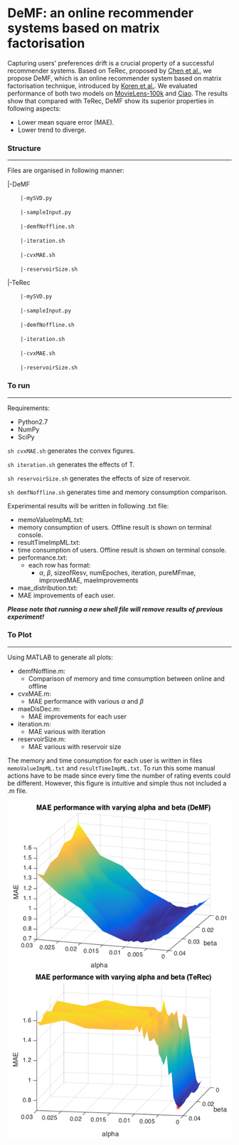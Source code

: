 # DeMF: an online recommender systems based on matrix factorisation

Capturing users' preferences drift is a crucial property of a successful recommender systems. Based on TeRec, proposed by [Chen et al.](http://www.vldb.org/pvldb/vol6/p1254-chen.pdf), we propose DeMF, which is an online recommender system based on matrix factorisation technique, introduced by [Koren et al.](https://datajobs.com/data-science-repo/Recommender-Systems-[Netflix].pdf). We evaluated performance of both two models on [MovieLens-100k](http://grouplens.org/datasets/movielens/100k/) and [Ciao](http://www.jiliang.xyz/trust.html). The results show that compared with TeRec, DeMF show its superior properties in following aspects:

* Lower mean square error (MAE).
* Lower trend to diverge.


### Structure
----------------------
	  
Files are organised in following manner:

 |-DeMF
 
		|-mySVD.py
		
		|-sampleInput.py
		
		|-demfNoffline.sh
		
		|-iteration.sh
		
		|-cvxMAE.sh
		
		|-reservoirSize.sh
		

 |-TeRec
 
		|-mySVD.py
		
		|-sampleInput.py
		
		|-demfNoffline.sh
		
		|-iteration.sh
		
		|-cvxMAE.sh
		
		|-reservoirSize.sh
		
### To run
--------------------------------------
Requirements: 

 * Python2.7
 * NumPy 
 * SciPy 

 
`sh cvxMAE.sh` generates the convex figures.

`sh iteration.sh` generates the effects of T.

`sh reservoirSize.sh` generates the effects of size of reservoir.

`sh demfNoffline.sh` generates time and memory consumption comparison.



Experimental results will be written in following .txt file:

* memoValueImpML.txt: 
 * memory consumption of users. Offline result is shown on terminal console.
* resultTimeImpML.txt: 
 * time consumption of users. Offline result is shown on terminal console.
* performance.txt:
	* each row has format:
 		* $\alpha$, $\beta$, sizeofResv, numEpoches, iteration, pureMFmae, improvedMAE, maeImprovements
*  mae_distribution.txt:
 *   MAE improvements of each user.

_**Please note that running a new shell file will remove results of previous experiment!**_

### To Plot
-----------------------------
Using MATLAB to generate all plots:

* demfNoffline.m:
	*  Comparison of memory and time consumption between online and offline
* cvxMAE.m:
	*  MAE performance with various $\alpha$ and $\beta$
* maeDisDec.m:
	*  MAE improvements for each user
* iteration.m:
	*  MAE various with iteration
* reservoirSize.m:
	*  MAE various with reservoir size


The memory and time consumption for each user is written in files `memoValueImpML.txt` and `resultTimeImpML.txt`. To run this some manual actions have to be made since every time the number of rating events could be different. However, this figure is intuitive and simple thus not included a .m file.  

![DeMf](https://github.com/JoeMzhao/recomPrj/blob/master/figures/impCVX.png)
![TeRec](https://github.com/JoeMzhao/recomPrj/blob/master/figures/terecCVX.png)


 




